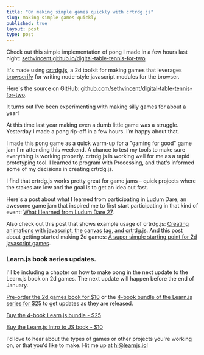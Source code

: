 ```yaml
---
title: "On making simple games quickly with crtrdg.js"
slug: making-simple-games-quickly
published: true
layout: post
type: post
---
```


Check out this simple implementation of pong I made in a few hours last night: [sethvincent.github.io/digital-table-tennis-for-two](http://sethvincent.github.io/digital-table-tennis-for-two)

It's made using [crtrdg.js](http://crtrdg.com), a 2d toolkit for making games that leverages [browserify](http://browserify.org) for writing node-style javascript modules for the browser.

Here's the source on GitHub: [github.com/sethvincent/digital-table-tennis-for-two](http://github.com/sethvincent/digital-table-tennis-for-two).

It turns out I’ve been experimenting with making silly games for about a year!

At this time last year making even a dumb little game was a struggle. Yesterday I made a pong rip-off in a few hours. I’m happy about that.

I made this pong game as a quick warm-up for a "gaming for good" game jam I'm attending this weekend. A chance to test my tools to make sure everything is working properly. crtrdg.js is working well for me as a rapid prototyping tool. I learned to program with Processing, and that's informed some of my decisions in creating crtrdg.js.

I find that crtrdg.js works pretty great for game jams – quick projects where the stakes are low and the goal is to get an idea out fast. 

Here's a post about what I learned from participating in Ludum Dare, an awesome game jam that inspired me to first start participating in that kind of event: [What I learned from Ludum Dare 27](http://superbigtree.tumblr.com/post/59937961490/what-i-learned-from-ludum-dare-27).

Also check out this post that shows example usage of crtrdg.js: [Creating animations with javascript, the canvas tag, and crtrdg.js](http://superbigtree.tumblr.com/post/62030587562/creating-animations-with-javascript-the-canvas-tag). And this post about getting started making 2d games: [A super simple starting point for 2d javascript games](http://learnjs.io/blog/2013/11/16/simple-2d-game/).

### Learn.js book series updates.

I'll be including a chapter on how to make pong in the next update to the Learn.js book on 2d games. The next update will happen before the end of January.

[Pre-order the 2d games book for $10](http://gum.co/learnjs02) or the [4-book bundle of the Learn.js series for $25](http://gum.co/bundle01) to get updates as they are released.

<a href="http://gum.co/bundle01" class="buy button">Buy the 4-book Learn.js bundle - $25</a>

<a href="http://gum.co/learnjs01" class="buy button">Buy the Learn.js Intro to JS book - $10</a>

I'd love to hear about the types of games or other projects you're working on, or that you'd like to make. Hit me up at hi@learnjs.io!